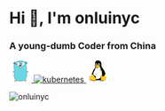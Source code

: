 <h1 align="left">Hi 👋, I'm onluinyc</h1>
<h3 align="left">A young-dumb Coder from China</h3>
<p align="left"> 
  <a href="https://golang.org" target="_blank" rel="noreferrer"> <img src="https://raw.githubusercontent.com/devicons/devicon/master/icons/go/go-original.svg" alt="go" width="40" height="40"/> </a> 
    <a href="https://kubernetes.io" target="_blank" rel="noreferrer"> <img src="https://www.vectorlogo.zone/logos/kubernetes/kubernetes-icon.svg" alt="kubernetes" width="40" height="40"/> </a> 
 <a href="https://www.linux.org/" target="_blank" rel="noreferrer"> <img src="https://raw.githubusercontent.com/devicons/devicon/master/icons/linux/linux-original.svg" alt="linux" width="40" height="40"/> </a>
  <p align="left"> <img src="https://komarev.com/ghpvc/?username=onluinyc&label=Profile%20views&color=0e75b6&style=flat" alt="onluinyc" /> </p>
